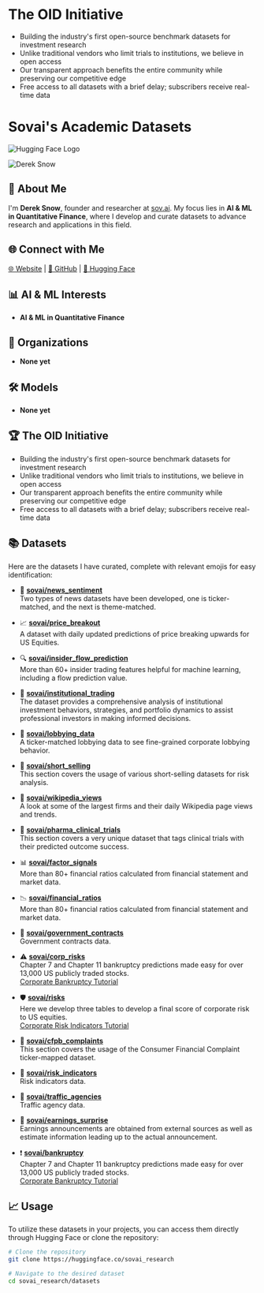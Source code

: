 # The OID Initiative

* Building the industry's first open-source benchmark datasets for investment research
* Unlike traditional vendors who limit trials to institutions, we believe in open access
* Our transparent approach benefits the entire community while preserving our competitive edge
* Free access to all datasets with a brief delay; subscribers receive real-time data

# Sovai's Academic Datasets

![Hugging Face Logo](https://huggingface.co/front/assets/huggingface_logo-noborder.svg)

![Derek Snow](https://your-image-url.com/derek-snow.jpg) <!-- Replace with the actual URL of Derek Snow's picture -->

## 👋 About Me

I'm **Derek Snow**, founder and researcher at [sov.ai](https://sov.ai). My focus lies in **AI & ML in Quantitative Finance**, where I develop and curate datasets to advance research and applications in this field.

## 🌐 Connect with Me

[🌐 Website](https://sov.ai) | [🐙 GitHub](https://github.com/sovai_research) | [🤗 Hugging Face](https://huggingface.co/sovai_research)

## 📊 AI & ML Interests

- **AI & ML in Quantitative Finance**

## 📁 Organizations

- **None yet**

## 🛠️ Models

- **None yet**

## 🏆 The OID Initiative

- Building the industry's first open-source benchmark datasets for investment research
- Unlike traditional vendors who limit trials to institutions, we believe in open access
- Our transparent approach benefits the entire community while preserving our competitive edge
- Free access to all datasets with a brief delay; subscribers receive real-time data

## 📚 Datasets

Here are the datasets I have curated, complete with relevant emojis for easy identification:

- 📰 **[sovai/news_sentiment](https://huggingface.co/sovai/news_sentiment)**  
  Two types of news datasets have been developed, one is ticker-matched, and the next is theme-matched.

- 📈 **[sovai/price_breakout](https://huggingface.co/sovai/price_breakout)**  
  A dataset with daily updated predictions of price breaking upwards for US Equities.

- 🔍 **[sovai/insider_flow_prediction](https://huggingface.co/sovai/insider_flow_prediction)**  
  More than 60+ insider trading features helpful for machine learning, including a flow prediction value.

- 💼 **[sovai/institutional_trading](https://huggingface.co/sovai/institutional_trading)**  
  The dataset provides a comprehensive analysis of institutional investment behaviors, strategies, and portfolio dynamics to assist professional investors in making informed decisions.

- 📢 **[sovai/lobbying_data](https://huggingface.co/sovai/lobbying_data)**  
  A ticker-matched lobbying data to see fine-grained corporate lobbying behavior.

- 🔽 **[sovai/short_selling](https://huggingface.co/sovai/short_selling)**  
  This section covers the usage of various short-selling datasets for risk analysis.

- 📖 **[sovai/wikipedia_views](https://huggingface.co/sovai/wikipedia_views)**  
  A look at some of the largest firms and their daily Wikipedia page views and trends.

- 💊 **[sovai/pharma_clinical_trials](https://huggingface.co/sovai/pharma_clinical_trials)**  
  This section covers a very unique dataset that tags clinical trials with their predicted outcome success.

- 📊 **[sovai/factor_signals](https://huggingface.co/sovai/factor_signals)**  
  More than 80+ financial ratios calculated from financial statement and market data.

- 📉 **[sovai/financial_ratios](https://huggingface.co/sovai/financial_ratios)**  
  More than 80+ financial ratios calculated from financial statement and market data.

- 📜 **[sovai/government_contracts](https://huggingface.co/sovai/government_contracts)**  
  Government contracts data.

- ⚠️ **[sovai/corp_risks](https://huggingface.co/sovai/corp_risks)**  
  Chapter 7 and Chapter 11 bankruptcy predictions made easy for over 13,000 US publicly traded stocks.  
  [Corporate Bankruptcy Tutorial](#) <!-- Replace # with actual link -->

- 🛡️ **[sovai/risks](https://huggingface.co/sovai/risks)**  
  Here we develop three tables to develop a final score of corporate risk to US equities.  
  [Corporate Risk Indicators Tutorial](#) <!-- Replace # with actual link -->

- 💬 **[sovai/cfpb_complaints](https://huggingface.co/sovai/cfpb_complaints)**  
  This section covers the usage of the Consumer Financial Complaint ticker-mapped dataset.

- 🧮 **[sovai/risk_indicators](https://huggingface.co/sovai/risk_indicators)**  
  Risk indicators data.

- 🚦 **[sovai/traffic_agencies](https://huggingface.co/sovai/traffic_agencies)**  
  Traffic agency data.

- 👥 **[sovai/earnings_surprise](https://huggingface.co/sovai/earnings_surprise)**  
  Earnings announcements are obtained from external sources as well as estimate information leading up to the actual announcement.

- ❗ **[sovai/bankruptcy](https://huggingface.co/sovai/bankruptcy)**  
  Chapter 7 and Chapter 11 bankruptcy predictions made easy for over 13,000 US publicly traded stocks.  
  [Corporate Bankruptcy Tutorial](#) <!-- Replace # with actual link -->

## 📈 Usage

To utilize these datasets in your projects, you can access them directly through Hugging Face or clone the repository:

```bash
# Clone the repository
git clone https://huggingface.co/sovai_research

# Navigate to the desired dataset
cd sovai_research/datasets
```
